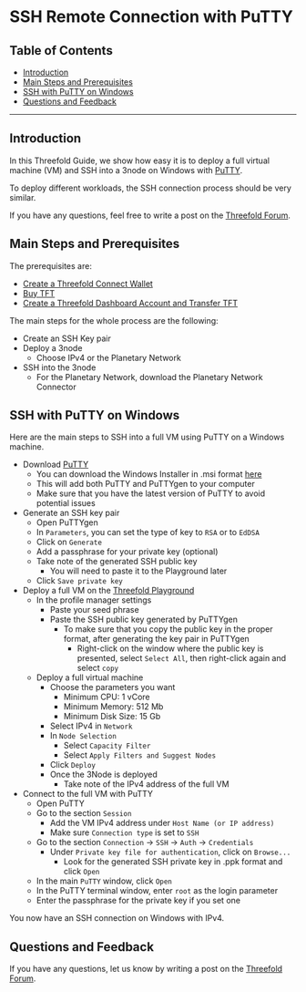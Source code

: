 <h1> SSH Remote Connection with PuTTY </h1>

<h2> Table of Contents </h2>

- [Introduction](#introduction)
- [Main Steps and Prerequisites](#main-steps-and-prerequisites)
- [SSH with PuTTY on Windows](#ssh-with-putty-on-windows)
- [Questions and Feedback](#questions-and-feedback)

***

## Introduction

In this Threefold Guide, we show how easy it is to deploy a full virtual machine (VM) and SSH into a 3node on Windows with [PuTTY](https://www.putty.org/).

To deploy different workloads, the SSH connection process should be very similar.

If you have any questions, feel free to write a post on the [Threefold Forum](http://forum.threefold.io/).



## Main Steps and Prerequisites

The prerequisites are:

* [Create a Threefold Connect Wallet](../../threefold_token/storing_tft/tf_connect_app.md#create-a-wallet)
* [Buy TFT](../../threefold_token/buy_sell_tft/buy_sell_tft.md)
* [Create a Threefold Dashboard Account and Transfer TFT](../TF_Dashboard/TF_Dashboard.md#create-polkadot-extension-account)

The main steps for the whole process are the following:

* Create an SSH Key pair
* Deploy a 3node
  * Choose IPv4 or the Planetary Network
* SSH into the 3node
  * For the Planetary Network, download the Planetary Network Connector



## SSH with PuTTY on Windows

Here are the main steps to SSH into a full VM using PuTTY on a Windows machine.

* Download [PuTTY](https://www.putty.org/)
  * You can download the Windows Installer in .msi format [here](https://www.chiark.greenend.org.uk/~sgtatham/putty/latest.html)
  * This will add both PuTTY and PuTTYgen to your computer
  * Make sure that you have the latest version of PuTTY to avoid potential issues
* Generate an SSH key pair
  * Open PuTTYgen
  * In `Parameters`, you can set the type of key to `RSA` or to `EdDSA`
  * Click on `Generate`
  * Add a passphrase for your private key (optional)
  * Take note of the generated SSH public key
    * You will need to paste it to the Playground later
  * Click `Save private key`
* Deploy a full VM on the [Threefold Playground](https://play.grid.tf/)
  * In the profile manager settings
    * Paste your seed phrase
    * Paste the SSH public key generated by PuTTYgen
      * To make sure that you copy the public key in the proper format, after generating the key pair in PuTTYgen
        * Right-click on the window where the public key is presented, select `Select All`, then right-click again and select `copy`
  * Deploy a full virtual machine
    * Choose the parameters you want
      * Minimum CPU: 1 vCore
      * Minimum Memory: 512 Mb
      * Minimum Disk Size: 15 Gb
    * Select IPv4 in `Network`
    * In `Node Selection`
      * Select `Capacity Filter`
      * Select `Apply Filters and Suggest Nodes`
    * Click `Deploy`
    * Once the 3Node is deployed
      * Take note of the IPv4 address of the full VM
* Connect to the full VM with PuTTY
  * Open PuTTY
  * Go to the section `Session`
    * Add the VM IPv4 address under `Host Name (or IP address)`
    * Make sure `Connection type` is set to `SSH`
  * Go to the section `Connection` -> `SSH` -> `Auth` -> `Credentials`
    * Under `Private key file for authentication`, click on `Browse...`
      * Look for the generated SSH private key in .ppk format and click `Open`
  * In the main `PuTTY` window, click `Open`
  * In the PuTTY terminal window, enter `root` as the login parameter
  * Enter the passphrase for the private key if you set one

You now have an SSH connection on Windows with IPv4.



## Questions and Feedback

If you have any questions, let us know by writing a post on the [Threefold Forum](http://forum.threefold.io/).